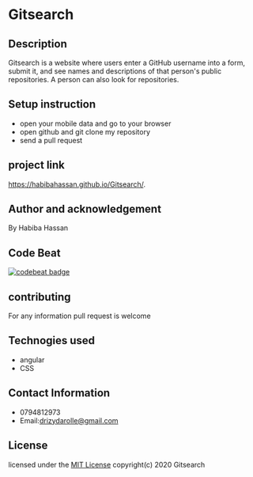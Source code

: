 # Gitsearch
## Description
Gitsearch is a website where users enter a GitHub username into a form, submit it, and see names and descriptions of that person's public repositories. A person can also look for repositories.
## Setup instruction
 * open your mobile data and go to your browser
 * open github and git clone my repository 
 * send a pull request
 ## project link
 https://habibahassan.github.io/Gitsearch/.
 ## Author and acknowledgement
By Habiba Hassan
## Code Beat
[![codebeat badge](https://codebeat.co/badges/ae83f2be-c6df-481d-8fa4-e84e3c790cbf)](https://codebeat.co/projects/github-com-habibahassan-gitsearch-master)
## contributing
For any information pull request is welcome
## Technogies used
* angular
* CSS
## Contact Information
  * 0794812973
  *  Email:drizydarolle@gmail.com
## License
licensed under the [MIT License](license)
 copyright(c) 2020 Gitsearch
